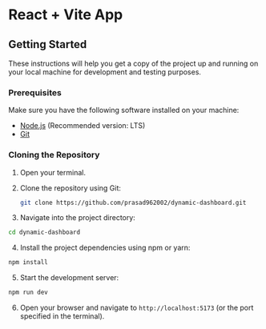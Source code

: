 # React + Vite App

## Getting Started

These instructions will help you get a copy of the project up and running on your local machine for development and testing purposes.

### Prerequisites

Make sure you have the following software installed on your machine:

- [Node.js](https://nodejs.org/) (Recommended version: LTS)
- [Git](https://git-scm.com/)

### Cloning the Repository

1. Open your terminal.
2. Clone the repository using Git:

   ```bash
   git clone https://github.com/prasad962002/dynamic-dashboard.git
   ```
3. Navigate into the project directory:

  ```bash
  cd dynamic-dashboard
  ```
4. Install the project dependencies using npm or yarn:

  ```bash  
  npm install
  ```
5. Start the development server:
  ```bash
  npm run dev
  ```
6. Open your browser and navigate to `http://localhost:5173` (or the port specified in the terminal).
